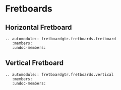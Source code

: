 
# Fretboards

## Horizontal Fretboard

```{eval-rst}
.. automodule:: fretboardgtr.fretboards.fretboard
   :members:
   :undoc-members:
```


## Vertical Fretboard

```{eval-rst}
.. automodule:: fretboardgtr.fretboards.vertical
   :members:
   :undoc-members:
```
